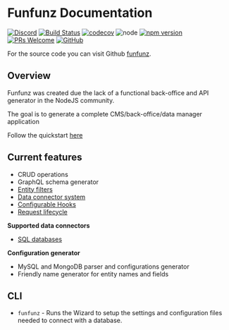 # Funfunz Documentation

[![Discord][discord-badge]][discord]
[![Build Status][travis-badge]][travis]
[![codecov][codecov-badge]][codecov]
![node][node]
[![npm version][npm-badge]][npm]
[![PRs Welcome][prs-badge]][prs]
[![GitHub][license-badge]][license]

For the source code you can visit Github [funfunz](https://github.com/JWebCoder/funfunz).

## Overview

Funfunz was created due the lack of a functional back-office and API generator in the NodeJS community.

The goal is to generate a complete CMS/back-office/data manager application

Follow the quickstart [here](usage/quickstart.md)

## Current features
- CRUD operations
- GraphQL schema generator
- [Entity filters](usage/filters.md)
- [Data connector system](usage/dataConnectors/main.md)
- [Configurable Hooks](usage/hooks.md)
- [Request lifecycle](usage/hooks.md)

**Supported data connectors**
- [SQL databases](usage/dataConnectors/sql.md)

**Configuration generator**
- MySQL and MongoDB parser and configurations generator
- Friendly name generator for entity names and fields

## CLI

* `funfunz` - Runs the Wizard to setup the settings and configuration files needed to connect with a database.

[discord-badge]: https://img.shields.io/discord/774439225520554004?logo=discord
[discord]: https://discord.gg/HwZ7zMJKwg

[travis-badge]: https://travis-ci.com/JWebCoder/funfunz.svg?branch=master
[travis]: https://travis-ci.com/JWebCoder/funfunz

[codecov-badge]: https://codecov.io/gh/Funfunz/funfunz/branch/master/graph/badge.svg
[codecov]: https://codecov.io/gh/Funfunz/funfunz

[node]: https://img.shields.io/node/v/funfunz.svg

[npm-badge]: https://badge.fury.io/js/funfunz.svg
[npm]: https://badge.fury.io/js/funfunz

[prs-badge]: https://img.shields.io/badge/PRs-welcome-brightgreen.svg
[prs]: http://makeapullrequest.com

[license-badge]: https://img.shields.io/github/license/JWebCoder/funfunz.svg
[license]: https://github.com/JWebCoder/funfunz/blob/master/LICENSE